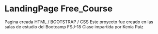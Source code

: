 # LandingPage Free_Course
Pagina creada HTML / BOOTSTRAP / CSS
Este proyecto fue creado en las salas de estudio del Bootcamp FSJ-18
Clase impartida por Kenia Paiz
